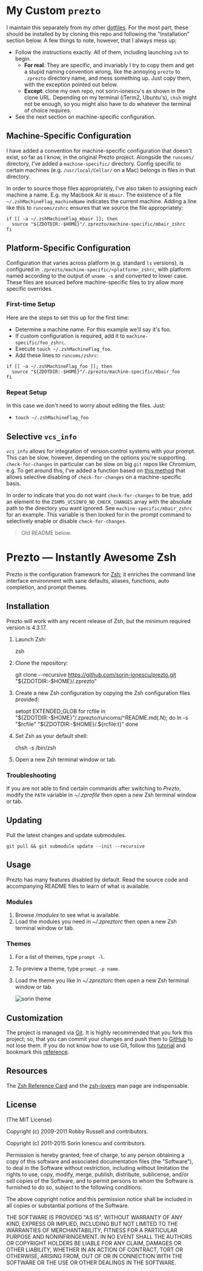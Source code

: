 # My Custom `prezto`

I maintain this separately from my other
[dotfiles](https://github.com/srsudar/dotfiles). For the most part, these
should be installed by by cloning this repo and following the "Installation"
section below. A few things to note, however, that I always mess up:
* Follow the instructions exactly. All of them, including launching `zsh` to
    begin.
    * **For real**. They are specific, and invariably I try to copy them and
        get a stupid naming convention wrong, like the annoying `prezto` to
        `.zprezto` directory name, and mess something up. Just copy them, with
        the exception pointed out below.
    * **Except**: clone my own repo, not sorin-ionescu's as shown in the clone
        URL. Depending on my terminal (iTerm2, Ubuntu's), `chsh` might not be
        enough, so you might also have to do whatever the terminal of choice
        requires.
* See the next section on machine-specific configuration.

## Machine-Specific Configuration

I have added a convention for machine-specific configuration that doesn't
exist, so far as I know, in the original Prezto project. Alongside the
`runcoms/` directory, I've added a `machine-specific/` directory. Config
specific to certain machines (e.g. `/usr/local/Cellar/` on a Mac) belongs in
files in that directory.

In order to source those files appropriately, I've also taken to assigning each
machine a name. E.g. my Macbook Air is `mbair`. The existence of a file
`~/.zshMachineFlag_machineName` indicates the current machine. Adding a line
like this to `runcoms/zshrc` ensures that we source the file appropriately:

```
if [[ -a ~/.zshMachineFlag_mbair ]]; then
  source "${ZDOTDIR:-$HOME}"/.zprezto/machine-specific/mbair_zshrc
fi
```

## Platform-Specific Configuration

Configuration that varies across platform (e.g. standard `ls` versions), is
configured in `.zprezto/machine-specific/<platform>_zshrc`, with platform named
according to the output of `uname -s` and converted to lower case. These files
are sourced before machine-specific files to try allow more specific overrides.

### First-time Setup

Here are the steps to set this up for the first time:
* Determine a machine name. For this example we'll say it's foo.
* If custom configuration is required, add it to `machine-specific/foo_zshrc`.
* Execute `touch ~/.zshMachineFlag_foo`.
* Add these lines to `runcoms/zshrc`:
```
if [[ -a ~/.zshMachineFlag_foo ]]; then
  source "${ZDOTDIR:-$HOME}"/.zprezto/machine-specific/mbair_foo
fi
```

### Repeat Setup
In this case we don't need to worry about editing the files. Just:
* `touch ~/.zshMachineFlag_foo`


## Selective `vcs_info`

`vcs_info` allows for integration of version control systems with your prompt.
This can be slow, however, depending on the options you're supporting.
`check-for-changes` in particular can be slow on big `git` repos like Chromium,
e.g. To get around this, I've added a function based on [this
method](https://github.com/johan/zsh/blob/master/Misc/vcs_info-examples#L88-L102)
that allows selective disabling of `check-for-changes` on a machine-specific
basis.

In order to indicate that you do not want `check-for-changes` to be true, add
an element to the `ZSHMS_VCSINFO_NO_CHECK_CHANGES` array with the absolute path
to the directory you want ignored. See `machine-specific/mbair_zshrc` for an
example. This variable is then looked for in the prompt command to selectively
enable or disable `check-for-changes`.


> Old README below.

Prezto — Instantly Awesome Zsh
==============================

Prezto is the configuration framework for [Zsh][1]; it enriches the command line
interface environment with sane defaults, aliases, functions, auto completion,
and prompt themes.

Installation
------------

Prezto will work with any recent release of Zsh, but the minimum required
version is 4.3.17.

  1. Launch Zsh:

        zsh

  2. Clone the repository:

        git clone --recursive https://github.com/sorin-ionescu/prezto.git "${ZDOTDIR:-$HOME}/.zprezto"

  3. Create a new Zsh configuration by copying the Zsh configuration files
     provided:

        setopt EXTENDED_GLOB
        for rcfile in "${ZDOTDIR:-$HOME}"/.zprezto/runcoms/^README.md(.N); do
          ln -s "$rcfile" "${ZDOTDIR:-$HOME}/.${rcfile:t}"
        done

  4. Set Zsh as your default shell:

        chsh -s /bin/zsh

  5. Open a new Zsh terminal window or tab.

### Troubleshooting

If you are not able to find certain commands after switching to *Prezto*,
modify the `PATH` variable in *~/.zprofile* then open a new Zsh terminal
window or tab.

Updating
--------

Pull the latest changes and update submodules.

    git pull && git submodule update --init --recursive

Usage
-----

Prezto has many features disabled by default. Read the source code and
accompanying README files to learn of what is available.

### Modules

  1. Browse */modules* to see what is available.
  2. Load the modules you need in *~/.zpreztorc* then open a new Zsh terminal
     window or tab.

### Themes

  1. For a list of themes, type `prompt -l`.
  2. To preview a theme, type `prompt -p name`.
  3. Load the theme you like in *~/.zpreztorc* then open a new Zsh terminal
     window or tab.

     ![sorin theme][2]

Customization
-------------

The project is managed via [Git][3]. It is highly recommended that you fork this
project; so, that you can commit your changes and push them to [GitHub][4] to
not lose them. If you do not know how to use Git, follow this [tutorial][5] and
bookmark this [reference][6].

Resources
---------

The [Zsh Reference Card][7] and the [zsh-lovers][8] man page are indispensable.

License
-------

(The MIT License)

Copyright (c) 2009-2011 Robby Russell and contributors.

Copyright (c) 2011-2015 Sorin Ionescu and contributors.

Permission is hereby granted, free of charge, to any person obtaining a copy of
this software and associated documentation files (the "Software"), to deal in
the Software without restriction, including without limitation the rights to
use, copy, modify, merge, publish, distribute, sublicense, and/or sell copies
of the Software, and to permit persons to whom the Software is furnished to do
so, subject to the following conditions:

The above copyright notice and this permission notice shall be included in all
copies or substantial portions of the Software.

THE SOFTWARE IS PROVIDED "AS IS", WITHOUT WARRANTY OF ANY KIND, EXPRESS OR
IMPLIED, INCLUDING BUT NOT LIMITED TO THE WARRANTIES OF MERCHANTABILITY,
FITNESS FOR A PARTICULAR PURPOSE AND NONINFRINGEMENT. IN NO EVENT SHALL THE
AUTHORS OR COPYRIGHT HOLDERS BE LIABLE FOR ANY CLAIM, DAMAGES OR OTHER
LIABILITY, WHETHER IN AN ACTION OF CONTRACT, TORT OR OTHERWISE, ARISING FROM,
OUT OF OR IN CONNECTION WITH THE SOFTWARE OR THE USE OR OTHER DEALINGS IN THE
SOFTWARE.

[1]: http://www.zsh.org
[2]: http://i.imgur.com/nrGV6pg.png "sorin theme"
[3]: http://git-scm.com
[4]: https://github.com
[5]: http://gitimmersion.com
[6]: http://gitref.org
[7]: http://www.bash2zsh.com/zsh_refcard/refcard.pdf
[8]: http://grml.org/zsh/zsh-lovers.html
